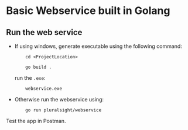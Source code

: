 # Basic Webservice built in Golang

## Run the web service

* If using windows, generate executable using the following command:
	```
		cd <ProjectLocation>

		go build .
	```

	run the `.exe`:
	```
		webservice.exe
	```

* Otherwise run the webservice using:
	```
		go run pluralsight/webservice
	```
Test the app in Postman.

